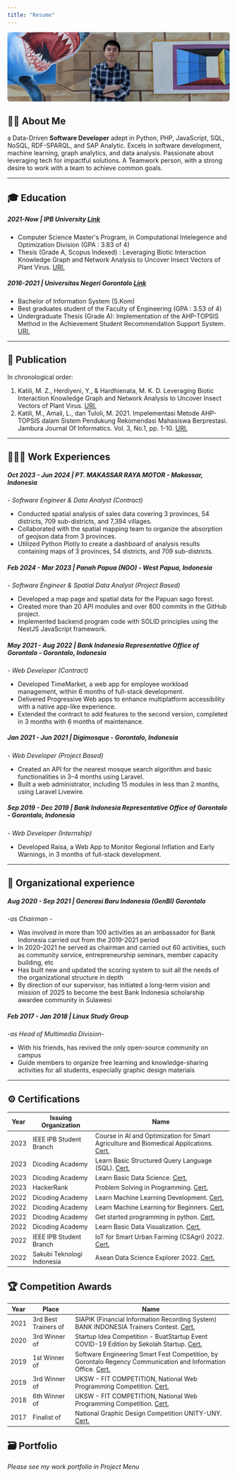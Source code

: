 ```yaml
---
title: "Resume"
---
```


<div ><img style="
        height: auto;
        border-radius: 5px;
" src="/flanel-width.jpg" alt="avatar"></div> 
<!-- <br> -->
<!-- >My greatest potential is the willingness to keep learning new things.  -->
<!-- {{< figure class="avatar" src="/avatar.jpg" alt="avatar">}} -->

## 👋🏼 About Me
a Data-Driven **Software Developer** adept in Python, PHP, JavaScript, SQL, NoSQL, RDF-SPARQL, and SAP Analytic. Excels in software development, machine learning, graph analytics, and data analysis. Passionate about leveraging tech for impactful solutions. A Teamwork person, with a strong desire to work with a team to achieve common goals.

---


## 🎓 Education
##### 2021-Now | IPB University [Link](https://drive.google.com/file/d/1Rf-mnooyajTzv04g21sWWF6nVAKna3wv/view?usp=drive_link)
* Computer Science Master's Program, in Computational Intelegence and Optimization Division (GPA : 3.83 of 4)
* Thesis (Grade A, Scopus Indexed) : Leveraging Biotic Interaction Knowledge Graph and Network Analysis to Uncover Insect Vectors of Plant Virus. [URI.](https://e-journal.unair.ac.id/JISEBI/article/view/50015)
##### 2016-2021 | Universitas Negeri Gorontalo [Link](https://drive.google.com/file/d/1x3xgPUfZeQWXGtCqtsLgQ3sUSZ2CLtXy/view?usp=drive_link)
* Bachelor of Information System (S.Kom)
* Best graduates student of the Faculty of Engineering (GPA : 3.53 of 4)
* Undergraduate Thesis (Grade A): Implementation of the AHP-TOPSIS Method in the Achievement Student Recommendation Support System. [URI.](https://ejurnal.ung.ac.id/index.php/jji/article/view/10246)

---

## 📑 Publication
In chronological order:
1. Katili, M. Z., Herdiyeni, Y., & Hardhienata, M. K. D. Leveraging Biotic Interaction Knowledge Graph and Network Analysis to Uncover Insect Vectors of Plant Virus. [URI.](https://e-journal.unair.ac.id/JISEBI/article/view/50015)
2. Katili, M., Amali, L., dan Tuloli, M. 2021. Impelementasi Metode AHP-TOPSIS dalam Sistem Pendukung Rekomendasi Mahasiswa Berprestasi. Jambura Journal Of Informatics. Vol. 3, No.1, pp. 1-10. [URI.](https://ejurnal.ung.ac.id/index.php/jji/article/view/10246)

---

## 👨🏽‍💻 Work Experiences

##### Oct 2023 - Jun 2024 | PT. MAKASSAR RAYA MOTOR - Makassar, Indonesia
*- Software Engineer & Data Analyst (Contract)*
* Conducted spatial analysis of sales data covering 3 provinces, 54 districts, 709 sub-districts, and 7,394 villages.
* Collaborated with the spatial mapping team to organize the absorption of geojson data from 3 provinces.
* Utilized Python Plotly to create a dashboard of analysis results containing maps of 3 provinces, 54 districts, and 709 sub-districts.

##### Feb 2024 - Mar 2023 | Panah Papua (NGO) - West Papua, Indonesia
*- Software Engineer & Spatial Data Analyst (Project Based)*
* Developed a map page and spatial data for the Papuan sago forest.
* Created more than 20 API modules and over 800 commits in the GitHub project.
* Implemented backend program code with SOLID principles using the NestJS JavaScript framework.

##### May 2021 - Aug 2022 | Bank Indonesia Representative Office of Gorontalo - Gorontalo, Indonesia
*- Web Developer (Contract)*
* Developed TimeMarket, a web app for employee workload management, within 6 months of full-stack development.
* Delivered Progressive Web apps to enhance multiplatform accessibility with a native app-like experience.
* Extended the contract to add features to the second version, completed in 3 months with 6 months of maintenance.

##### Jan 2021 - Jun 2021 | Digimosque - Gorontalo, Indonesia
*- Web Developer (Project Based)*
* Created an API for the nearest mosque search algorithm and basic functionalities in 3–4 months using Laravel.
* Built a web administrator, including 15 modules in less than 2 months, using Laravel Livewire.

##### Sep 2019 - Dec 2019 | Bank Indonesia Representative Office of Gorontalo - Gorontalo, Indonesia
*- Web Developer (Internship)*
* Developed Raisa, a Web App to Monitor Regional Inflation and Early Warnings, in 3 months of full-stack development.
---
<!-- Year | Host Office | Term Of Agreement | Job
-----|-------------|------|--------
2022 | Digimosque | Term Contract | (1) create an API for the nearest mosque search algorithm and others APIs. (2) build the entire admin panel of the aplication. 
2019 | Bank Indonesia Representative Office Gorontalo | Internship | (1) Build an inflation early warning system at the Division of Policy Coordination Communication Function. (2) Conduct a survey of food commodity prices with employees of the Division of Regional Economic and Financial Statistics Supervision Function. (3) Assist in socializing QRIS (QRCode Indonesian Standard) and digital finance at the Division of Payment System and Rupiah Currency Processing Functions.  -->

<!-- - 🟡 : internship. 
- 🟢 : fulltime work. -->


## 🐜 Organizational experience
##### Aug 2020 - Sep 2021 | Generasi Baru Indonesia (GenBI) Gorontalo 
*-as Chairman -*
* Was involved in more than 100 activities as an ambassador for Bank Indonesia carried out from the 2019-2021 period
* In 2020-2021 he served as chairman and carried out 60 activities, such as community service, entrepreneurship seminars, member capacity building, etc
* Has built new and updated the scoring system to suit all the needs of the organizational structure in depth
* By direction of our supervisor, has initiated a long-term vision and mission of 2025 to become the best Bank Indonesia scholarship awardee community in Sulawesi
##### Feb 2017 - Jan 2018 | Linux Study Group
*-as Head of Multimedia Division-*
* With his friends, has revived the only open-source community on campus
* Guide members to organize free learning and knowledge-sharing activities for all students, especially graphic design materials
---

## ⚙️ Certifications
Year | Issuing Organization | Name
-----|-------|--------
2023 | IEEE IPB Student Branch | Course in AI and Optimization for Smart Agriculture and Biomedical Applications. [Cert.](https://drive.google.com/file/d/1HZyYnYuhgVuVR7x_OnZrvKdyA2yee7Dk/view?usp=drive_link)
2023 | Dicoding Academy | Learn Basic Structured Query Language (SQL). [Cert.](https://www.dicoding.com/certificates/1RXY0R2O3ZVM)
2023 | Dicoding Academy | Learn Basic Data Science. [Cert.](https://www.dicoding.com/certificates/1RXY0R109ZVM)
2023 | HackerRank | Problem Solving in Programming. [Cert.](https://www.hackerrank.com/certificates/a58d56624986)
2022 | Dicoding Academy | Learn Machine Learning Development. [Cert.](https://www.dicoding.com/certificates/81P28V93QPOY)
2022 | Dicoding Academy | Learn Machine Learning for Beginners. [Cert.](https://www.dicoding.com/certificates/NVP791DY4ZR0)
2022 | Dicoding Academy | Get started programming in python. [Cert.](https://www.dicoding.com/certificates/1RXYM5RVMXVM)
2022 | Dicoding Academy | Learn Basic Data Visualization. [Cert.](https://www.dicoding.com/certificates/0LZ01KMQRP65)
2022 | IEEE IPB Student Branch | IoT for Smart Urban Farming (CSAgri) 2022. [Cert.](https://drive.google.com/file/d/1vCgRsZ8xbwIsDbIPWzemN3UZ6GXDN-Se/view?usp=sharing)
2022 | Sakubi Teknologi Indonesia | Asean Data Science Explorer 2022. [Cert.](https://drive.google.com/file/d/1bYrJnnFrji8Cw4RKl7GtZE4_VOq0E9Lu/view?usp=sharing)


## 🏆 Competition Awards
Year | Place | Name
-----|-------|--------
2021 | 3rd Best Trainers of | SIAPIK (Financial Information Recording System) BANK INDONESIA Trainers Contest. [Cert.](https://drive.google.com/file/d/10YNnJmUaElDE_7sgzG0YBkdlb8XZs2jJ/view?usp=sharing)
2020 | 3rd Winner of | Startup Idea Competition - BuatStartup Event COVID-19 Edition by Sekolah Startup. [Cert.](https://drive.google.com/file/d/1r6lhWSqP9dfJIwY384ZEuSHfCKq_y0Nn/view?usp=sharing)
2019 | 1st Winner of | Software Engineering Smart Fest Competition, by Gorontalo Regency Communication and Information Office. [Cert.](https://drive.google.com/file/d/1I6BrDnRTXWa3pR1kw_ffO6eDhyCPKhQ1/view?usp=sharing)
2019 | 3rd Winner of | UKSW - FIT COMPETITION, National Web Programming Competition. [Cert.](https://drive.google.com/file/d/194H62NHPnbHhoe053QVaZnkCNba_UbUG/view?usp=sharing)
2018 | 6th Winner of | UKSW - FIT COMPETITION, National Web Programming Competition. [Cert.](https://drive.google.com/file/d/1_-cSg0l44Lq6WSuS8czFIiknooWWIKlL/view?usp=sharing)
2017 | Finalist of | National Graphic Design Competition UNITY-UNY. [Cert.](https://drive.google.com/file/d/1rc_KAT7Rzk2RWIpb3QfS6LqDKucNFl3c/view?usp=sharing)


## 🗃️ Portfolio

*Please see my work portfolio in Project Menu*


